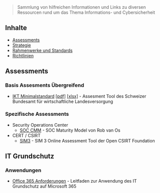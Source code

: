 > Sammlung von hilfreichen Informationen und Links zu diversen Ressourcen rund um das Thema Informations- und Cybersicherheit

## Inhalte

- [Assessments](#assessments)
- [Strategie](#contents)
- [Rahmenwerke und Standards](#rahmenwerke-und-standards)
- [Richtlinien](#richtlinien)

## Assessments
### Basis Assesments Übergreifend
 - [IKT Minimalstandard](https://www.bwl.admin.ch/bwl/de/home/themen/ikt/ikt_minimalstandard.html) [[pdf]](https://www.bwl.admin.ch/dam/bwl/de/dokumente/themen/ikt/broschuere_minimalstandard.pdf.download.pdf/IKT_DE_2018_Web.pdf) [[xlsx]](https://www.bwl.admin.ch/dam/bwl/de/dokumente/themen/ikt/excelblatt_minimalstandard.xlsx.download.xlsx/2023_IKT-Minimalstandard-Assessment.Tool-1.11.xlsx) - Assesment Tool des Schweizer Bundesamt für wirtschaftliche Landesversorgung

### Spezifische Assessments
- Security Operations Center
    - [SOC CMM](https://www.soc-cmm.com/) - SOC Maturity Model von Rob van Os
- CERT / CSIRT
    - [SIM3](https://opencsirt.org/csirt-maturity/sim3-online-tool/) - SIM 3 Online Assessment Tool der Open CSIRT Foundation


## IT Grundschutz
### Anwendungen
- [Office 365 Anforderungen](https://news.microsoft.com/wp-content/uploads/prod/sites/40/2023/03/Office365_IT-Grundschutz_Workbook_DE.pdf) - Leitfaden zur Anwendung des IT Grundschutz auf Microsoft 365
